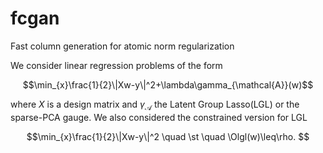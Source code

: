 # fcgan
Fast column generation for atomic norm regularization

We consider linear regression problems of the form

$$\min_{x}\frac{1}{2}\|Xw-y\|^2+\lambda\gamma_{\mathcal{A}}(w)$$

where $X$ is a design matrix and $\gamma_{\mathcal{A}}$ the Latent Group Lasso(LGL) or the sparse-PCA gauge. 
We also considered the constrained version for LGL

$$\min_{x}\frac{1}{2}\|Xw-y\|^2 \quad \st \quad \Olgl(w)\leq\rho. $$
